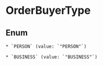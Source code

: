 
# OrderBuyerType

## Enum


    * `PERSON` (value: `"PERSON"`)

    * `BUSINESS` (value: `"BUSINESS"`)



